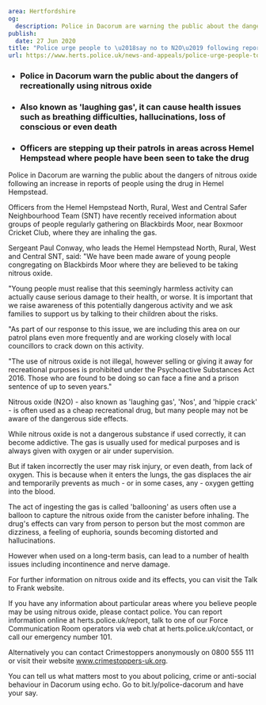 ```yaml
area: Hertfordshire
og:
  description: Police in Dacorum are warning the public about the dangers of nitrous oxide following an increase in reports of people using the drug in Hemel Hempstead.
publish:
  date: 27 Jun 2020
title: "Police urge people to \u2018say no to N2O\u2019 following reports of drug use \u2013 Hemel Hempstead"
url: https://www.herts.police.uk/news-and-appeals/police-urge-people-to-say-no-to-N2O-following-reports-of-drug-use-hemel-hempstead-0271
```

* ### Police in Dacorum warn the public about the dangers of recreationally using nitrous oxide

 * ### Also known as 'laughing gas', it can cause health issues such as breathing difficulties, hallucinations, loss of conscious or even death

 * ### Officers are stepping up their patrols in areas across Hemel Hempstead where people have been seen to take the drug

Police in Dacorum are warning the public about the dangers of nitrous oxide following an increase in reports of people using the drug in Hemel Hempstead.

Officers from the Hemel Hempstead North, Rural, West and Central Safer Neighbourhood Team (SNT) have recently received information about groups of people regularly gathering on Blackbirds Moor, near Boxmoor Cricket Club, where they are inhaling the gas.

Sergeant Paul Conway, who leads the Hemel Hempstead North, Rural, West and Central SNT, said: "We have been made aware of young people congregating on Blackbirds Moor where they are believed to be taking nitrous oxide.

"Young people must realise that this seemingly harmless activity can actually cause serious damage to their health, or worse. It is important that we raise awareness of this potentially dangerous activity and we ask families to support us by talking to their children about the risks.

"As part of our response to this issue, we are including this area on our patrol plans even more frequently and are working closely with local councillors to crack down on this activity.

"The use of nitrous oxide is not illegal, however selling or giving it away for recreational purposes is prohibited under the Psychoactive Substances Act 2016. Those who are found to be doing so can face a fine and a prison sentence of up to seven years."

Nitrous oxide (N2O) - also known as 'laughing gas', 'Nos', and 'hippie crack' - is often used as a cheap recreational drug, but many people may not be aware of the dangerous side effects.

While nitrous oxide is not a dangerous substance if used correctly, it can become addictive. The gas is usually used for medical purposes and is always given with oxygen or air under supervision.

But if taken incorrectly the user may risk injury, or even death, from lack of oxygen. This is because when it enters the lungs, the gas displaces the air and temporarily prevents as much - or in some cases, any - oxygen getting into the blood.

The act of ingesting the gas is called 'ballooning' as users often use a balloon to capture the nitrous oxide from the canister before inhaling. The drug's effects can vary from person to person but the most common are dizziness, a feeling of euphoria, sounds becoming distorted and hallucinations.

However when used on a long-term basis, can lead to a number of health issues including incontinence and nerve damage.

For further information on nitrous oxide and its effects, you can visit the Talk to Frank website.

If you have any information about particular areas where you believe people may be using nitrous oxide, please contact police. You can report information online at herts.police.uk/report, talk to one of our Force Communication Room operators via web chat at herts.police.uk/contact, or call our emergency number 101.

Alternatively you can contact Crimestoppers anonymously on 0800 555 111 or visit their website www.crimestoppers-uk.org.

You can tell us what matters most to you about policing, crime or anti-social behaviour in Dacorum using echo. Go to bit.ly/police-dacorum and have your say.
